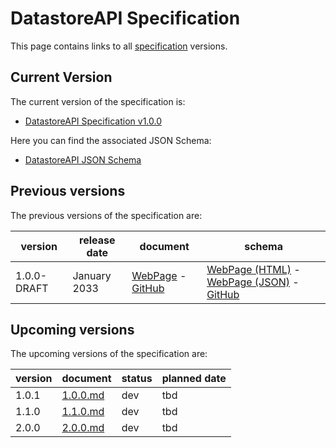 # DatastoreAPI Specification

This page contains links to all [specification](../../overview/README.md) versions. 

## Current Version
The current version of the specification is:

- [DatastoreAPI Specification v1.0.0](./1.0.0.md)

Here you can find the associated JSON Schema:

- [DatastoreAPI JSON Schema](./1.0.0/schema.md)

## Previous versions
The previous versions of the specification are:

|version|release date|document|schema|
|-------|------------|--------|------|
|1.0.0-DRAFT|January 2033|[WebPage](1.0.0-DRAFT.md) - [GitHub](https://github.com/opendatamesh-initiative/odm-specification-datastoreapi/blob/main/versions/1.0.0-DRAFT.md)|[WebPage (HTML)](./1.0.0-DRAFT/schema.md) - [WebPage (JSON)](./1.0.0-DRAFT/schema.json) -  [GitHub](https://github.com/opendatamesh-initiative/odm-specification-datastoreapi/blob/main/schemas/v1.0.0-DRAFT/schema.json)|

## Upcoming versions
The upcoming versions of the specification are:

|version|document|status|planned date|
|---------|---------|--------|--------------|
| 1.0.1 | [1.0.0.md](#) | dev | tbd |
| 1.1.0 | [1.1.0.md](#) | dev | tbd |
| 2.0.0 | [2.0.0.md](#) | dev | tbd |


